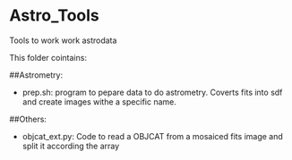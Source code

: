 # Astro_Tools
Tools to work work astrodata

This folder cointains:

##Astrometry: 

- prep.sh: program to pepare data to do astrometry. Coverts fits into sdf and create images withe a specific name.

##Others:

- objcat_ext.py: Code to read a OBJCAT from a mosaiced fits image and split it according the array

